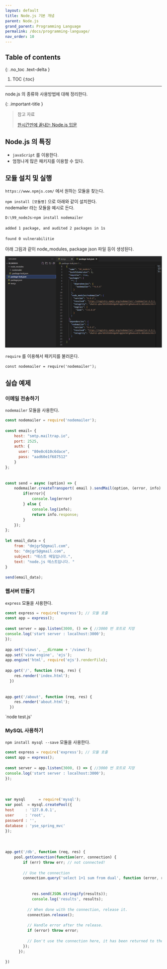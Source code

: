 ```yaml
---
layout: default
title: Node.js 기본 개념
parent: Node.js
grand_parent: Programming Language
permalink: /docs/programming-language/
nav_order: 10
---
```



## Table of contents
{: .no_toc .text-delta }

1. TOC
{:toc}


---


​node.js 의 종류와 사용방법에 대해 정리한다.
 

{: .important-title }
> 참고 자료
>
> [한시간만에 끝내는 Node.js 입문](https://www.youtube.com/watch?v=toLDNN4FQv0)


## Node.js 의 특징

-   `javaScript` 를 이용한다.
-   엄청나게 많은 패키지를 이용할 수 있다.

## 모듈 설치 및 실행

`https://www.npmjs.com/` 에서 원하는 모듈을 찾는다.

`npm install [모듈명]` 으로 아래와 같이 설치한다.  
nodemailer 라는 모듈을 예시로 든다.

```bash
D:\99_nodeJs>npm install nodemailer

added 1 package, and audited 2 packages in 1s

found 0 vulnerabilitie
```

아래 그림과 같이 node\_modules, package json 파일 등이 생성된다.


![](/assets/images/nodejs1.png)



`require` 를 이용해서 패키지를 불러온다.

`const nodemailer = require('nodemailer');`

## 실습 예제

### 이메일 전송하기

`nodemailer` 모듈을 사용한다.

```javascript
const nodemailer = require('nodemailer');  

const email= {
    host: "smtp.mailtrap.io",
    port: 2525,
    auth: {
      user: "80e8c610c6dace",
      pass: "aad60e1f687512"
    }
};


const send = async (option) => {
    nodemailer.createTransport( email ).sendMail(option, (error, info) => {
        if(error){
            console.log(error)
        } else {
            console.log(info);
            return info.response;
        }
    });
};

let email_data = {
    from: "dmjgr5@gmail.com",
    to: "dmjgr5@gmail.com",
    subject: "테스트 메일입니다.",
    text: "node.js 테스트입니다. "
}

send(email_data);
```

### 웹서버 만들기

`express` 모듈을 사용한다.

```javascript
const express = require('express'); // 모듈 호출
const app = express();

const server = app.listen(3000, () => { //3000 번 포트로 지정
console.log('start server : localhost:3000');
});

app.set('views', __dirname + '/views');
app.set('view engine', 'ejs');
app.engine('html', require('ejs').renderFile);

app.get('/', function (req, res) {
    res.render('index.html');
  })


app.get('/about', function (req, res) {
    res.render('about.html');
  })
```

\`node test.js'

### MySQL 사용하기

`npm install mysql --save` 모듈을 사용한다.

```javascript
const express = require('express'); // 모듈 호출
const app = express();

const server = app.listen(3000, () => { //3000 번 포트로 지정
console.log('start server : localhost:3000');
});



var mysql      = require('mysql');
var pool  = mysql.createPool({
host     : '127.0.0.1',
user     : 'root',
password : '',
database : 'yse_spring_mvc'
});



app.get('/db', function (req, res) {
    pool.getConnection(function(err, connection) {
        if (err) throw err; // not connected!

        // Use the connection
        connection.query('select 1+1 sum from dual', function (error, results, fields) {


            res.send(JSON.stringify(results));
            console.log('results', results);

          // When done with the connection, release it.
          connection.release();

          // Handle error after the release.
          if (error) throw error;

          // Don't use the connection here, it has been returned to the pool.
        });
      });

})
```